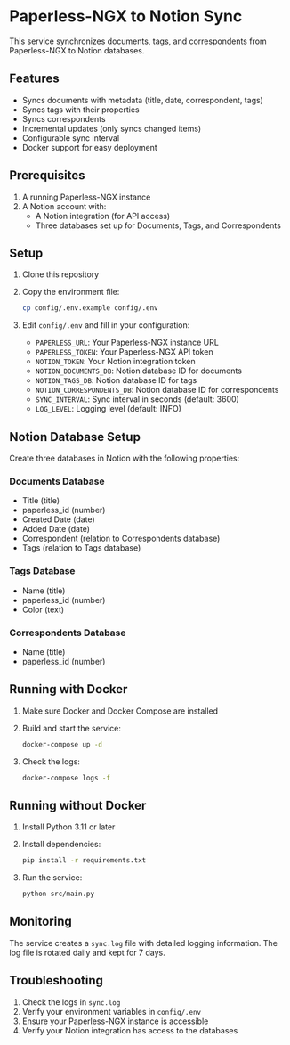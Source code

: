 # Paperless-NGX to Notion Sync

This service synchronizes documents, tags, and correspondents from Paperless-NGX to Notion databases.

## Features

- Syncs documents with metadata (title, date, correspondent, tags)
- Syncs tags with their properties
- Syncs correspondents
- Incremental updates (only syncs changed items)
- Configurable sync interval
- Docker support for easy deployment

## Prerequisites

1. A running Paperless-NGX instance
2. A Notion account with:
   - A Notion integration (for API access)
   - Three databases set up for Documents, Tags, and Correspondents

## Setup

1. Clone this repository
2. Copy the environment file:
   ```bash
   cp config/.env.example config/.env
   ```

3. Edit `config/.env` and fill in your configuration:
   - `PAPERLESS_URL`: Your Paperless-NGX instance URL
   - `PAPERLESS_TOKEN`: Your Paperless-NGX API token
   - `NOTION_TOKEN`: Your Notion integration token
   - `NOTION_DOCUMENTS_DB`: Notion database ID for documents
   - `NOTION_TAGS_DB`: Notion database ID for tags
   - `NOTION_CORRESPONDENTS_DB`: Notion database ID for correspondents
   - `SYNC_INTERVAL`: Sync interval in seconds (default: 3600)
   - `LOG_LEVEL`: Logging level (default: INFO)

## Notion Database Setup

Create three databases in Notion with the following properties:

### Documents Database
- Title (title)
- paperless_id (number)
- Created Date (date)
- Added Date (date)
- Correspondent (relation to Correspondents database)
- Tags (relation to Tags database)

### Tags Database
- Name (title)
- paperless_id (number)
- Color (text)

### Correspondents Database
- Name (title)
- paperless_id (number)

## Running with Docker

1. Make sure Docker and Docker Compose are installed
2. Build and start the service:
   ```bash
   docker-compose up -d
   ```

3. Check the logs:
   ```bash
   docker-compose logs -f
   ```

## Running without Docker

1. Install Python 3.11 or later
2. Install dependencies:
   ```bash
   pip install -r requirements.txt
   ```

3. Run the service:
   ```bash
   python src/main.py
   ```

## Monitoring

The service creates a `sync.log` file with detailed logging information. The log file is rotated daily and kept for 7 days.

## Troubleshooting

1. Check the logs in `sync.log`
2. Verify your environment variables in `config/.env`
3. Ensure your Paperless-NGX instance is accessible
4. Verify your Notion integration has access to the databases 